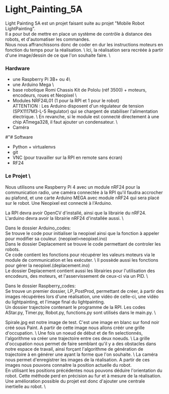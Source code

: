 # Light_Painting_5A

Light Painting 5A est un projet faisant suite au projet "Mobile Robot LightPainting". \
Il a pour but de mettre en place un système de contrôle à distance des robots, et d'automatiser les commandes. \
Nous nous affranchissons donc de coder en dur les instructions moteurs en fonction du temps pour la réalisation. \ 
Ici, la réalisation sera recréée à partir d'une image/dessin de ce que l'on souhaite faire. \

### Hardware

- une Raspberry Pi 3B+ ou 4\
- une Arduino Mega \
- base robotique Romi Chassis Kit de Pololu (réf 3500) + moteurs, encodeurs, roues et Neopixel \
- Modules NRF24L01 (1 pour la RPI et 1 pour le robot) \
ATTENTION : Les Arduino disposent d'un régulateur de tension (SPX1117M3-L-5 Regulator) qui se chargent de stabiliser l'alimentation électrique. \ En revanche, si le module est connecté directement à une chip ATmega328, il faut ajouter un condensateur. \
- Caméra

#"# Software
 
- Python + virtualenvs
- git
- VNC (pour travailler sur la RPI en remote sans écran)
- RF24

### Le Projet \

Nous utilisons une Raspberry Pi 4 avec un module nRF24 pour la communication radio, une caméra connectée à la RPI qu'il faudra accrocher au plafond, et une carte Arduino
MEGA avec module nRF24 qui sera placé sur le robot. Une Neopixel est connecté à l'Arduino. 

La RPI devra avoir OpenCV d'installé, ainsi que la librairie du nRF24. \
L'arduino devra avoir la librairie nRF24 d'installée aussi. \

Dans le dossier Arduino_codes: \
Se trouve le code pour initialiser la neopixel ainsi que la fonction à appeler pour modifier sa couleur. (neopixel>neopixel.ino) \
Dans le dossier Deplacement se trouve le code permettant de controler les robots. \
Ce code contient les fonctions pour récupérer les valeurs moteurs via le module de communication et les exécuter. \ 
Il possède aussi les fonctions pour gérer la neopixel.(deplacement.ino) \
Le dossier Deplacement contient aussi les librairies pour l'utilisation des encodeurs, des moteurs, et l'asservissement de ceux-ci via un PID. \

Dans le dossier Raspberry_codes: \
Se trouve un premier dossier, LP_PostProd, permettant de créer, à partir des images récupérées lors d'une réalisation, une vidéo de celle-ci, une vidéo du lightpainting, 
et l'image final du lightpainting. \
Un dossier trajectoire contenant le programme de la RPI. Les codes AStar.py, Timer.py, Robot.py, functions.py sont utilisés dans le main.py. \

Spirale.jpg est notre image de test. C'est une image en blanc sur fond noir créé sous Paint. A partir de cette image nous allons créér une grille d'occupation. \ 
Une fois un noeud de début et de fin selectionnés, l'algorithme va créer une trajectoire entre ces deux noeuds. \ 
La grille d'occupation nous permet de faire semblant qu'il y a des obstacles dans notre espace de travail, ainsi forçant l'algorithme de génération de trajectoire à en générer une ayant la forme que l'on souhaite. \ 
La caméra nous permet d'enregistrer les images de la réalisation. A partir de ces images nous pouvons connaitre la position actuelle du robot. \
En utilisant les positions précédentes nous pouvons déduire l'orientation du robot. Cette méthode perd en précision au fur et à mesure de la réalisation. \
Une amélioration possible du projet est donc d'ajouter une centrale inertielle au robot. \

